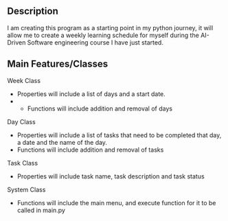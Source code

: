 Description
-----------
I am creating this program as a starting point in my python journey, it will allow me to create a weekly learning schedule for myself during the AI-Driven Software engineering course I have just started.

Main Features/Classes
---------------------
Week Class 
- Properties will include a list of days and a start date.
- - Functions will include addition and removal of days

Day Class 
- Properties will include a list of tasks that need to be completed that day, a date and the name of the day.
- Functions will include addition and removal of tasks

Task Class 
- Properties will include task name, task description and task status

System Class
- Functions will include the main menu, and execute function for it to be called in main.py
